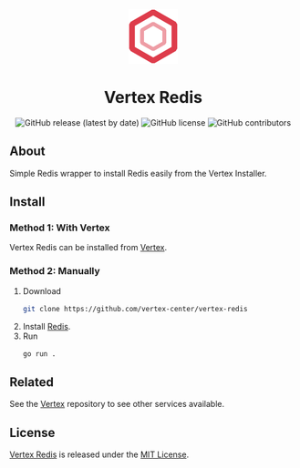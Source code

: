 <p align="center">
    <img height="96" src="https://github.com/vertex-center/vertex-design/raw/main/logos/transparent/vertex_logo_transparent.png" alt="Vertex logo" />
</p>
<h1 align="center">Vertex Redis</h1>

<p align="center">
<img alt="GitHub release (latest by date)" src="https://img.shields.io/github/v/release/vertex-center/vertex-redis?color=DE3C4B&labelColor=1E212B&style=for-the-badge">
<img alt="GitHub license" src="https://img.shields.io/github/license/vertex-center/vertex-redis?color=DE3C4B&labelColor=1E212B&style=for-the-badge">
<img alt="GitHub contributors" src="https://img.shields.io/github/contributors/vertex-center/vertex-redis?color=DE3C4B&labelColor=1E212B&style=for-the-badge">
</p>

## About

Simple Redis wrapper to install Redis easily from the Vertex Installer.

## Install

### Method 1: With Vertex

Vertex Redis can be installed from [Vertex](https://github.com/vertex-center/vertex).

### Method 2: Manually

1. Download
    ```bash
    git clone https://github.com/vertex-center/vertex-redis
    ```
2. Install [Redis](https://redis.io/docs/getting-started/installation/).
3. Run
    ```bash
    go run .
    ```

## Related

See the [Vertex](https://github.com/vertex-center/vertex) repository to see other services available.

## License

[Vertex Redis](https://github.com/vertex-center/vertex-redis) is released under the [MIT License](./LICENSE.md).
